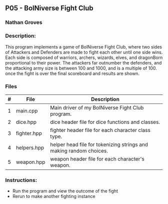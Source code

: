 ## P05 - BolNiverse Fight Club
### Nathan Groves
### Description:

This program implements a game of BolNiverse Fight Club, where two sides of Attackers and Defenders are made to fight each other until one side wins. Each side is composed of warriors, archers, wizards, elves, and dragonBorn proportional to their power. The attackers far outnumber the defenders, and the attacking army size is between 100 and 1000, and is a multiple of 100. once the fight is over the final scoreboard and results are shown.

### Files

|   #   | File     | Description                      |
| :---: | -------- | -------------------------------- |
|   1   | main.cpp | Main driver of my BolNiverse Fight Club program. |
|   2   | dice.hpp | dice header file for dice functions and classes. |
|   3   | fighter.hpp | fighter header file for each character class type. |
|   4   | helpers.hpp | helper head file for tokenizing strings and making random choices. |
|   5   | weapon.hpp | weapon header file for each character's weapon. |



### Instructions:

- Run the program and view the outcome of the fight
- Rerun to make another fighting instance



